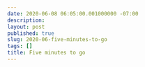 ```yaml
---
date: 2020-06-08 06:05:00.001000000 -07:00
description:
layout: post
published: true
slug: 2020-06-five-minutes-to-go
tags: []
title: Five minutes to go
---
```

